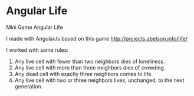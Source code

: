# Angular Life 
Mini Game Angular Life

I made with AngularJs based on this game http://projects.abelson.info/life/<br />

I worked with same rules:
  <ol>
  <li>Any live cell with fewer than two neighbors dies of loneliness.</li>
  <li>Any live cell with more than three neighbors dies of crowding.</li>
  <li>Any dead cell with exactly three neighbors comes to life.</li>
  <li>Any live cell with two or three neighbors lives, unchanged, to the next generation.</li>
  </ol>
